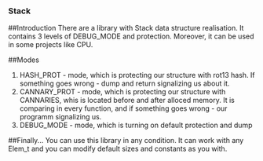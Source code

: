 ### Stack

##Introduction
There are a library with Stack data structure realisation. It contains 3 levels of DEBUG_MODE and protection. Moreover, it can be used in some projects like CPU. 

##Modes
1. HASH_PROT - mode, which is protecting our structure with rot13 hash. If something goes wrong - dump and return signalizing us about it.
2. CANNARY_PROT - mode, which is protecting our structure with CANNARIES, whis is located before and after alloced memory. It is comparing in every function, and if something goes wrong - our programm signalizing us.
3. DEBUG_MODE - mode, which is turning on default protection and dump

##Finally...
You can use this library in any condition. It can work with any Elem_t and you can modify default sizes and constants as you with. 
